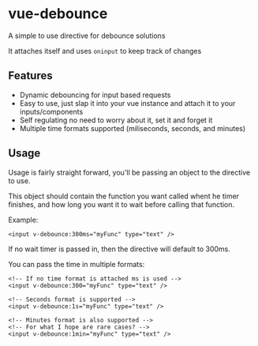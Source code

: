 # vue-debounce
A simple to use directive for debounce solutions

It attaches itself and uses `oninput` to keep track of changes

## Features

- Dynamic debouncing for input based requests
- Easy to use, just slap it into your vue instance and attach it to your inputs/components
- Self regulating no need to worry about it, set it and forget it
- Multiple time formats supported (miliseconds, seconds, and minutes)

## Usage

Usage is fairly straight forward, you'll be passing an object to the directive to use.

This object should contain the function you want called whent he timer finishes, and how long you want it to wait before calling that function.

Example:

```vue
<input v-debounce:300ms="myFunc" type="text" />
```

If no wait timer is passed in, then the directive will default to 300ms.

You can pass the time in multiple formats:

```vue
<!-- If no time format is attached ms is used -->
<input v-debounce:300="myFunc" type="text" />

<!-- Seconds format is supported -->
<input v-debounce:1s="myFunc" type="text" />

<!-- Minutes format is also supported -->
<!-- For what I hope are rare cases? -->
<input v-debounce:1min="myFunc" type="text" />
```
